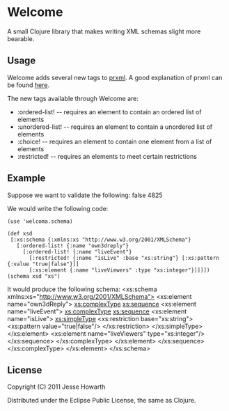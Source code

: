 Welcome
=======

A small Clojure library that makes writing XML schemas slight more bearable.

Usage
-----
Welcome adds several new tags to [prxml](http://richhickey.github.com/clojure-contrib/prxml-api.html).
A good explanation of prxml can be found [here](http://nakkaya.com/2009/10/10/processing-xml-with-clojure/). 

The new tags available through Welcome are:
* :ordered-list! -- requires an element to contain an ordered list of elements
* :unordered-list! -- requires an element to contain a unordered list of elements
* :choice! -- requires an element to contain one element from a list of elements
* :restricted! -- requires an elements to meet certain restrictions


Example
-------

Suppose we want to validate the following:
    <own3dReply>
      <liveEvent>
        <isLive>false</isLive>
        <liveViewers>4825</liveViewers>
      </liveEvent>
    </own3dReply>

We would write the following code:
    
    (use 'welcoma.schema)

    (def xsd 
     [:xs:schema {:xmlns:xs "http://www.w3.org/2001/XMLSchema"}
       [:ordered-list! {:name "own3dreply"}
         [:ordered-list! {:name "liveEvent"}
           [:restricted! {:name "isLive" :base "xs:string"} [:xs:pattern {:value "true|false"}]]
           [:xs:element {:name "liveViewers" :type "xs:integer"}]]]])
    (schema xsd "xs")

It would produce the following schema:
    <xs:schema xmlns:xs="http://www.w3.org/2001/XMLSchema">
      <xs:element name="own3dReply">
        <xs:complexType>
          <xs:sequence>
            <xs:element name="liveEvent">
              <xs:complexType>
                <xs:sequence>
                  <xs:element name="isLive">
                    <xs:simpleType>
                      <xs:restriction base="xs:string">
                        <xs:pattern value="true|false"/>
                      </xs:restriction>
                    </xs:simpleType>
                  </xs:element>
                  <xs:element name="liveViewers" type="xs:integer"/>
                </xs:sequence>
              </xs:complexType>
            </xs:element>
          </xs:sequence>
        </xs:complexType>
      </xs:element>
    </xs:schema>


License
-------

Copyright (C) 2011 Jesse Howarth

Distributed under the Eclipse Public License, the same as Clojure.
